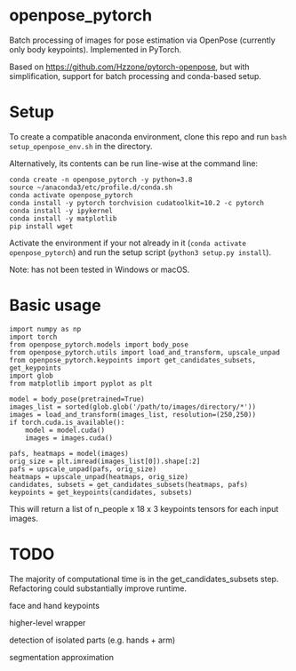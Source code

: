 # openpose_pytorch

Batch processing of images for pose estimation via OpenPose (currently only body keypoints).  Implemented in PyTorch.

Based on https://github.com/Hzzone/pytorch-openpose, but with simplification, support for batch processing and conda-based setup.

# Setup

To create a compatible anaconda environment, clone this repo and run `bash setup_openpose_env.sh` in the directory.

Alternatively, its contents can be run line-wise at the command line:

```
conda create -n openpose_pytorch -y python=3.8
source ~/anaconda3/etc/profile.d/conda.sh
conda activate openpose_pytorch
conda install -y pytorch torchvision cudatoolkit=10.2 -c pytorch
conda install -y ipykernel
conda install -y matplotlib
pip install wget
```

Activate the environment if your not already in it (`conda activate openpose_pytorch`) and run the setup script (`python3 setup.py install`).

Note: has not been tested in Windows or macOS.

# Basic usage

```
import numpy as np
import torch
from openpose_pytorch.models import body_pose
from openpose_pytorch.utils import load_and_transform, upscale_unpad
from openpose_pytorch.keypoints import get_candidates_subsets, get_keypoints
import glob
from matplotlib import pyplot as plt

model = body_pose(pretrained=True)
images_list = sorted(glob.glob('/path/to/images/directory/*'))
images = load_and_transform(images_list, resolution=(250,250))
if torch.cuda.is_available():
    model = model.cuda()
    images = images.cuda()

pafs, heatmaps = model(images)
orig_size = plt.imread(images_list[0]).shape[:2]
pafs = upscale_unpad(pafs, orig_size)
heatmaps = upscale_unpad(heatmaps, orig_size)
candidates, subsets = get_candidates_subsets(heatmaps, pafs)
keypoints = get_keypoints(candidates, subsets)
```
This will return a list of n_people x 18 x 3 keypoints tensors for each input images.

# TODO
The majority of computational time is in the get_candidates_subsets step.  Refactoring could substantially improve runtime.

face and hand keypoints

higher-level wrapper

detection of isolated parts (e.g. hands + arm)

segmentation approximation
